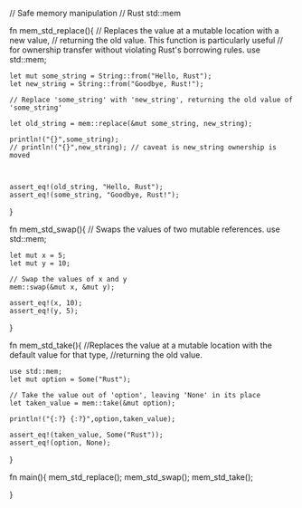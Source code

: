 
// Safe memory manipulation
// Rust std::mem 

fn mem_std_replace(){
    // Replaces the value at a mutable location with a new value, 
    // returning the old value. This function is particularly useful 
    // for ownership transfer without violating Rust's borrowing rules.
    use std::mem;

    let mut some_string = String::from("Hello, Rust");
    let new_string = String::from("Goodbye, Rust!");

    // Replace 'some_string' with 'new_string', returning the old value of 'some_string'

    let old_string = mem::replace(&mut some_string, new_string);

    println!("{}",some_string);
    // println!("{}",new_string); // caveat is new_string ownership is moved

    

    assert_eq!(old_string, "Hello, Rust");
    assert_eq!(some_string, "Goodbye, Rust!");


}


fn mem_std_swap(){
    // Swaps the values of two mutable references.
    use std::mem;

    let mut x = 5;
    let mut y = 10;

    // Swap the values of x and y
    mem::swap(&mut x, &mut y);

    assert_eq!(x, 10);
    assert_eq!(y, 5);
}

fn mem_std_take(){
    //Replaces the value at a mutable location with the default value for that type, 
    //returning the old value.

    use std::mem;
    let mut option = Some("Rust");

    // Take the value out of 'option', leaving 'None' in its place
    let taken_value = mem::take(&mut option);

    println!("{:?} {:?}",option,taken_value);

    assert_eq!(taken_value, Some("Rust"));
    assert_eq!(option, None); 
}


fn main(){
   mem_std_replace();
   mem_std_swap();
   mem_std_take();

}

